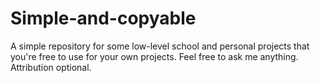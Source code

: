 # Simple-and-copyable
A simple repository for some low-level school and personal projects that you're free to use for your own projects.
Feel free to ask me anything. Attribution optional.

